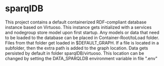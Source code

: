 # sparqlDB
This project contains a default containerized RDF-compliant database instance based on Virtuoso. This instance gets initialized with a services and nodegroup store model upon first startup. Any models or data that need to be loaded to the database can be placed in Container-Root/toLoad folder. Files from that folder get loaded in $DEFAULT_GRAPH. If a file is located in a subfolder, then the extra path is added to the graph location.
Data gets persisted by default in folder sparqlDB/virtuoso. This location can be changed by setting the DATA_SPARQLDB environment variable in file ".env"
